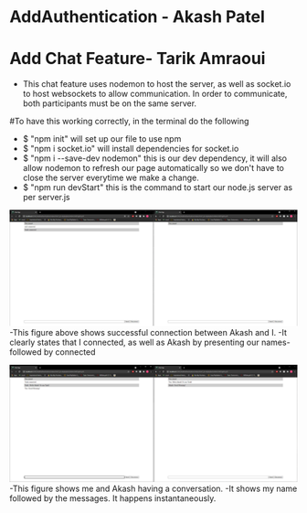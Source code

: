 # AddAuthentication - Akash Patel


# Add Chat Feature- Tarik Amraoui

* This chat feature uses nodemon to host the server, as well as socket.io 
to host websockets to allow communication. In order to communicate, 
both participants must be on the same server.

#To have this working correctly, in the terminal do the following

* $ "npm init" will set up our file to use npm 
* $ "npm i socket.io" will install dependencies for socket.io
* $ "npm i --save-dev nodemon" this is our dev dependency, it will also allow nodemon to refresh our page
automatically so we don't have to close the server everytime we make a change.
* $ "npm run devStart" this is the command to start our node.js server as per server.js

 ![View the chat feature](screenshots/successfulconnection.PNG) 
 -This figure above shows successful connection between Akash and I.
 -It clearly states that I connected, as well as Akash by presenting our names- followed by connected

 ![View the conversation](screenshots/GoodMorning.PNG) 
 -This figure shows me and Akash having a conversation.
 -It shows my name followed by the messages. It happens instantaneously.
 
 